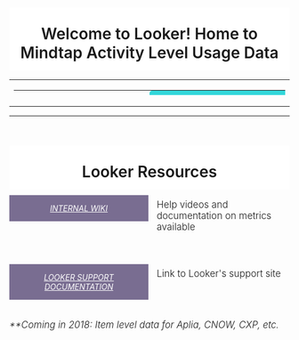 <div style="width: 100%; text-align: center; overflow: hidden;">
  <h1 style="background-color: #fff; padding: 30px 0 15px;font-weight:500; margin-bottom: 0; font-weight: 600;">Welcome to Looker! Home to Mindtap Activity Level Usage Data</h1>
</div>

<table style="border: 0px;">
  <tbody>
    <tr>
      <td style="border: 0px;">
        <table style="border: 0px; height: 9px;" width="800">
          <tbody>
            <tr>
              <td style="border: 0px; padding: 0px; padding-right: 2px; width: 50%;"><a style="background-color: #32D7DA; border-radius: 5px; text-align: center; color: white; text-decoration: none; display: inline-block; width: 100%; padding: 8px 8px; line-height: 1.5; font-size: 20px;" href="https://cengage.looker.com/dashboards/102"> Student: Activity Usage </a>
              </td>
              <td style="border: 0px; padding: 0px; padding-right: 2px; width: 50%;"><a style="background-color: #32D7DA; border-radius: 5px; text-align: center; color: white; text-decoration: none; display: inline-block; width: 100%; padding: 8px 8px; line-height: 1.5; font-size: 20px;" href="https://cengage.looker.com/dashboards/101"> Instructor: LP Modifications </a>
              </td>
            </tr>
            <tr>
              <td style="border: 0px; padding: 10px; padding-left: 0px; width: 50%;"><a style="background-color: white; border-radius: 5px; text-align: center; color: black; text-decoration: none; display: inline-block; width: 100%; padding: 8px 8px; line-height: 1.5; font-size: 20px;" href="https://cengage.looker.com/dashboards/102" target="_blank"> <img style="height: 100px; padding: 0px 0px 0px 0px;" src="http://www.iconarchive.com/download/i99510/webalys/kameleon.pics/Student-3.ico"></a>
                <a style="border-radius: 5px; border-color: white; display: block;  text-align: center; color: black; text-decoration: none; font-size: 13px; line-height: 1.2;">
                <p style="text-align:center;font-size: 15px;"><i><u>Questions Addressed</u></i></p>
                <p style="font-size:100%;text-align:left;">Are students utilizling all of the activities?</p>
                <p style="font-size:100%;text-align:left;">Which are the most used activity types by students?</p>
                </a>
              </td>
              <td style="border: 0px; padding: 10px; padding-left: 0px; width: 50%;"><a style="background-color: white; border-radius: 5px; text-align: center; color: black; text-decoration: none; display: inline-block; width: 100%; padding: 8px 8px; line-height: 1.5; font-size: 20px;" href="https://cengage.looker.com/dashboards/101" target="_blank"> <img style="height: 100px; padding: 0px 0px 0px 0px;" src="http://www.iconarchive.com/download/i88868/icons8/ios7/Science-Classroom.ico">
              </a>
                <a style="border-radius: 5px; border-color: white; display: block;  text-align: center; color: black; text-decoration: none; font-size: 13px; line-height: 1.2;">
                <p style="text-align:center;font-size: 15px;"><i><u>Questions Addressed</u></i></p>
                <p style="font-size:100%;text-align:left;">Which activities do Instructor's value the most? </p>
                <p style="font-size:100%;text-align:left;">Which Universities modify the Master LP the most?</p>
                </a>
              </td>
            </tr>
            <tr>
              <td style="border: 0px; padding: 0px; padding-right: 2px; width: 50%;"><a style="background-color: #32D7DA; border-radius: 5px; text-align: center; color: white; text-decoration: none; display: inline-block; width: 100%; padding: 8px 8px; line-height: 1.5; font-size: 20px;" href="https://cengage.looker.com/dashboards/110"> Student: App Dock Usage </a></td>
              <td style="border: 0px; padding: 0px; padding-right: 2px; width: 50%;"><a style="background-color: #32D7DA; border-radius: 5px; text-align: center; color: white; text-decoration: none; display: inline-block; width: 100%; padding: 8px 8px; line-height: 1.5; font-size: 20px;" href="https://cengage.looker.com/dashboards/112"> Instructor: Added Items </a></td>
            </tr>
            <tr>
              <td style="border: 0px; padding: 10px; padding-left: 0px; width: 50%;"><a style="background-color: white; border-radius: 5px; text-align: center; color: black; text-decoration: none; display: inline-block; width: 100%; padding: 8px 8px; line-height: 1.5; font-size: 20px;" href="https://cengage.looker.com/dashboards/110" target="_blank"> <img style="height: 100px; padding: 0px 0px 0px 0px;" src="http://www.iconarchive.com/download/i42966/oxygen-icons.org/oxygen/Apps-preferences-desktop-icons.ico">
              </a>
                <a style="border-radius: 5px; border-color: white; display: block;  text-align: center; color: black; text-decoration: none; font-size: 13px; line-height: 1.2;">
                <p style="text-align:center;font-size: 15px;"><i><u>Questions Addressed</u></i></p>
                <p style="font-size:100%;text-align:left;">What are the Top 10 Apps used?</p>
                <p style="font-size:100%;text-align:left;">What is the usage variations between LMS vs Non-LMS integrated?</p>
                </a>
              </td>
              <td style="border: 0px; padding: 10px; padding-left: 0px; width: 50%;"><a style="background-color: white; border-radius: 5px; text-align: center; color: black; text-decoration: none; display: inline-block; width: 100%; padding: 8px 8px; line-height: 1.5; font-size: 20px;" href="https://cengage.looker.com/dashboards/112" target="_blank"> <img style="height: 100px; padding: 0px 0px 0px 0px;" src="http://www.iconarchive.com/download/i6093/custom-icon-design/pretty-office-3/item-configuration.ico">
              </a>
                <a style="border-radius: 5px; border-color: white; display: block;  text-align: center; color: black; text-decoration: none; font-size: 13px; line-height: 1.2;">
                  <p style="text-align:center;font-size: 15px;"><i><u>Questions Addressed</u></i></p>
                  <p style="font-size:100%;text-align:left;">Which are the extra content sources Instructors adding?</p>
                  <p style="font-size:100%;text-align:left;">How can I see the YouTube links instructors share with students?</p>
                </a>
              </td>
            </tr>
            <tr>
              <td style="border: 0px; padding: 0px; padding-right: 2px; width: 50%;"><a style="background-color: #32D7DA; border-radius: 5px; text-align: center; color: white; text-decoration: none; display: inline-block; width: 100%; padding: 8px 8px; line-height: 1.5; font-size: 20px;" href="https://cengage.looker.com/dashboards/116"> Student: Usage Over Time</a></td>
              <td style="border: 0px; padding: 0px; padding-right: 2px; width: 50%;"><a style="background-color: #32D7DA; border-radius: 5px; text-align: center; color: white; text-decoration: none; display: inline-block; width: 100%; padding: 8px 8px; line-height: 1.5; font-size: 20px;"> For future use...</a></td>
            </tr>
            <tr>
              <td style="border: 0px; padding: 10px; padding-left: 0px; width: 50%;"><a style="background-color: white; border-radius: 5px; text-align: center; color: black; text-decoration: none; display: inline-block; width: 100%; padding: 8px 8px; line-height: 1.5; font-size: 20px;" href="https://cengage.looker.com/dashboards/116" target="_blank"> <img style="height: 100px; padding: 0px 0px 0px 0px;" src="http://www.iconarchive.com/download/i79780/hamzasaleem/stock/Time-Machine.ico">
              </a>
                <a style="border-radius: 5px; border-color: white; display: block;  text-align: center; color: black; text-decoration: none; font-size: 13px; line-height: 1.2;">
                  <p style="text-align:center;font-size: 15px;"><i><u>Questions Addressed</u></i></p>
                  <p style="font-size:100%;text-align:left;">How does usage vary over the course of a semester?</p>
                  <p style="font-size:100%;text-align:left;">How can I monitor weekly or monthly active users?</p>
                </a>
              </td>
              <td style="border: 0px; padding: 10px; padding-left: 0px; width: 50%;"><a style="background-color: white; border-radius: 5px; text-align: center; color: black; text-decoration: none; display: inline-block; width: 100%; padding: 8px 8px; line-height: 1.5; font-size: 20px;" target="_blank"> <img style="height: 100px; padding: 0px 0px 0px 0px;" src="http://www.iconarchive.com/download/i91222/icons8/windows-8/Messaging-More.ico">
              </a>
                <a style="border-radius: 5px; border-color: white; display: block;  text-align: center; color: black; text-decoration: none; font-size: 13px; line-height: 1.2;">
                  <p style="text-align:center;font-size: 15px;"><i><u>Questions Addressed</u></i></p>
                  <p style="font-size:100%;text-align:left;">For future use...</p>
                  <p style="font-size:100%;text-align:left;"></p>
                </a>
              </td>
            </tr>
          </tbody>
       </table>
      </td>
    </tr>
  </tbody>
</table>

<hr>

  <div style="width: 100%; text-align: center; overflow: hidden;">
    <h1 style="background-color: #fff; padding: 30px 0 15px;font-weight:500; margin-bottom: 0; font-weight: 600;">Looker Resources</h1>
  </div>
  <div style=" float: left; margin-bottom: 30px; width: 100%;">
      <h5 style="float: left; padding: 15px 25px; background-color: #796d91;  width: 200px; margin: 10px 15px 20px 0; text-align: center;"><a target="_blank" style="color: #fff; text-transform: uppercase; font-weight: 400;" href="http://wiki.cengage.com/display/CANA/Platform+Analytics">INTERNAL WIKI</a>
      </h5>
    <div style="text-align: left; font-size: 17px;">
      <p style="font-weight: 300; margin-top: 17px;">Help videos and documentation on metrics available</p>
    </div>
  </div>
  <div style=" float: left; margin-bottom: 15px; width: 100%;">
      <h5 style="float: left; padding: 15px 25px; background-color: #796d91; width: 200px; margin: 10px 15px 20px 0; text-align: center;"><a target="_blank" style="color: #fff; text-transform: uppercase; font-weight: 400;" href="https://docs.looker.com/">LOOKER SUPPORT DOCUMENTATION</a>
      </h5>
    <div style="text-align: left; font-size: 17px;">
      <p style="font-weight: 300; margin-top: 17px;">Link to Looker's support site</p>
    </div>
  </div>
  <div style="text-align: left; font-size: 17px;">
      <p style="font-weight: 300; margin-top: 17px;"><i>**Coming in 2018: Item level data for Aplia, CNOW, CXP, etc.</i></p>
    </div>

